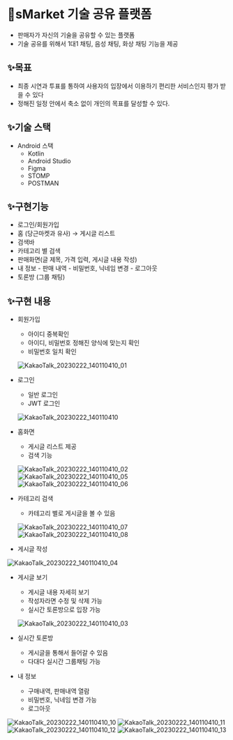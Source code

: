 # 🚀sMarket 기술 공유 플랫폼
- 판매자가 자신의 기술을 공유할 수 있는 플랫폼
- 기술 공유를 위해서 1대1 채팅, 음성 채팅, 화상 채팅 기능을 제공
## ✨목표
- 최종 시연과 투표를 통하여 사용자의 입장에서 이용하기 편리한 서비스인지 평가 받을 수 있다
- 정해진 일정 안에서 축소 없이 개인의 목표를 달성할 수 있다.

## ✨기술 스택
- Android 스택
  - Kotlin
  - Android Studio
  - Figma
  - STOMP
  - POSTMAN


## ✨구현기능
   - 로그인/회원가입
   - 홈 (당근마켓과 유사) → 게시글 리스트
   - 검색바
   - 카테고리 별 검색
   - 판매화면(글 제목, 가격 입력, 게시글 내용 작성)
   - 내 정보
    - 판매 내역
    - 비밀번호, 닉네임 변경
    - 로그아웃
   - 토론방 (그룹 채팅)


## ✨구현 내용
- 회원가입
  - 아이디 중복확인
  - 아이디, 비밀번호 정해진 양식에 맞는지 확인
  - 비밀번호 일치 확인


  ![KakaoTalk_20230222_140110410_01](https://user-images.githubusercontent.com/59364681/220527024-7a1020d3-cc2d-40e6-bb80-77165e90bc54.jpg)

- 로그인
  - 일반 로그인
  - JWT 로그인


  ![KakaoTalk_20230222_140110410](https://user-images.githubusercontent.com/59364681/220527004-755a963e-08c7-44bf-b467-bf07e2f7c197.jpg)


- 홈화면
  - 게시글 리스트 제공
  - 검색 기능
  
  ![KakaoTalk_20230222_140110410_02](https://user-images.githubusercontent.com/59364681/220527073-cf76ef38-a9b8-4475-be31-01fee323adac.jpg)
  ![KakaoTalk_20230222_140110410_05](https://user-images.githubusercontent.com/59364681/220527106-efbd0f7d-dde2-4926-a140-5ba7c61d2dbf.jpg)
  ![KakaoTalk_20230222_140110410_06](https://user-images.githubusercontent.com/59364681/220527130-a5391e54-bcce-4a09-813c-f4b8777961d7.jpg)


- 카테고리 검색
  - 카테고리 별로 게시글을 볼 수 있음
  
  ![KakaoTalk_20230222_140110410_07](https://user-images.githubusercontent.com/59364681/220527155-f900e9a6-7d71-4926-9592-fb2897420ac5.jpg)
  ![KakaoTalk_20230222_140110410_08](https://user-images.githubusercontent.com/59364681/220527217-6e7d6814-3938-40dc-af1c-2f39c81a9b4e.jpg)

- 게시글 작성


 ![KakaoTalk_20230222_140110410_04](https://user-images.githubusercontent.com/59364681/220527242-7a0193e2-7460-4da4-8913-25557e221ff7.jpg)


- 게시글 보기
  - 게시글 내용 자세히 보기
  - 작성자라면 수정 및 삭제 가능
  - 실시간 토론방으로 입장 가능
  
  ![KakaoTalk_20230222_140110410_03](https://user-images.githubusercontent.com/59364681/220527325-130828a7-05ab-40a0-8047-fcab4a72b331.jpg)


- 실시간 토론방
  - 게시글을 통해서 들어갈 수 있음
  - 다대다 실시간 그룹채팅 가능


- 내 정보
  - 구매내역, 판매내역 열람
  - 비밀번호, 닉네임 변경 가능
  - 로그아웃
 
![KakaoTalk_20230222_140110410_10](https://user-images.githubusercontent.com/59364681/220527409-c75f16fa-dbd3-4ac3-824a-f97b9f09d370.jpg)
![KakaoTalk_20230222_140110410_11](https://user-images.githubusercontent.com/59364681/220527417-6f53a181-f279-4678-b0a9-c2d21d6fbe01.jpg)
![KakaoTalk_20230222_140110410_12](https://user-images.githubusercontent.com/59364681/220527423-bab26ea2-133b-45d0-85fc-fef84608a37a.jpg)
![KakaoTalk_20230222_140110410_13](https://user-images.githubusercontent.com/59364681/220527436-bc7086cf-e35d-4875-87b3-1af18286a68c.jpg)

  

